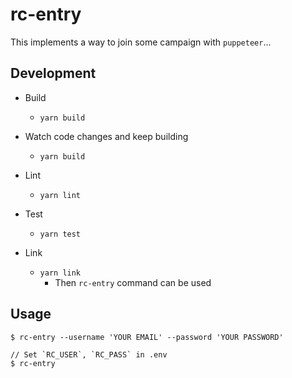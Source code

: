 # rc-entry
This implements a way to join some campaign with `puppeteer`...

## Development
- Build
  - `yarn build`
- Watch code changes and keep building
  - `yarn build`
- Lint
  - `yarn lint`
- Test
  - `yarn test`

- Link
  - `yarn link`
     - Then `rc-entry` command can be used

## Usage
```
$ rc-entry --username 'YOUR EMAIL' --password 'YOUR PASSWORD'

// Set `RC_USER`, `RC_PASS` in .env
$ rc-entry
```
